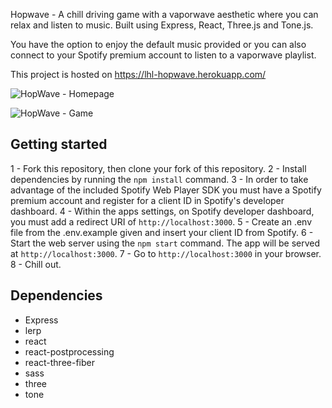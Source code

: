 Hopwave - A chill driving game with a vaporwave aesthetic where you can relax and listen to music. Built using Express, React, Three.js and Tone.js.

You have the option to enjoy the default music provided or you can also connect to your Spotify premium account to listen to a vaporwave playlist.

This project is hosted on https://lhl-hopwave.herokuapp.com/

![HopWave - Homepage](https://gyazo.com/2601217e7c61f934747ed9cfed440c50.gif)

![HopWave - Game](https://gyazo.com/04b9878654b3777713670eb7e0f0ada0.gif)

## Getting started

1 - Fork this repository, then clone your fork of this repository.
2 - Install dependencies by running the `npm install` command.
3 - In order to take advantage of the included Spotify Web Player SDK you must have a Spotify premium account and register for a client ID in Spotify's developer dashboard.
4 - Within the apps settings, on Spotify developer dashboard, you must add a redirect URI of `http://localhost:3000`.
5 - Create an .env file from the .env.example given and insert your client ID from Spotify.
6 - Start the web server using the `npm start` command. The app will be served at `http://localhost:3000`.
7 - Go to `http://localhost:3000` in your browser.
8 - Chill out.

## Dependencies

- Express
- lerp
- react
- react-postprocessing
- react-three-fiber
- sass
- three
- tone
